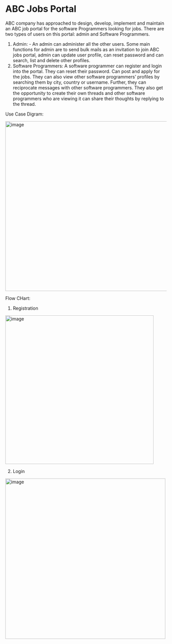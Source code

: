 # ABC Jobs Portal
ABC company has approached to design, develop, implement and maintain an ABC job portal for the software Programmers looking for jobs. There are two types of users on this portal: admin and Software Programmers. 
1.	Admin: - An admin can administer all the other users. Some main functions for admin are to send bulk mails as an invitation to join ABC jobs portal, admin can update user profile, can reset password and can search, list and delete other profiles.   
2.	 Software Programmers: A software programmer can register and login into the portal. They can reset their password. Can post and apply for the jobs. They can also view other software programmers’ profiles by searching them by city, country or username. Further, they can reciprocate messages with other software programmers. They also get the opportunity to create their own threads and other software programmers who are viewing it can share their thoughts by replying to the thread.  

Use Case Digram:

<img width="529" alt="image" src="https://user-images.githubusercontent.com/98897446/200113214-129cef4b-ae38-4a5e-9641-60c1d8590338.png">

Flow CHart:
1. Registration
<img width="463" alt="image" src="https://user-images.githubusercontent.com/98897446/200113232-25581755-8af3-4e38-a6e4-284ae5729231.png">


2. Login 
<img width="500" alt="image" src="https://user-images.githubusercontent.com/98897446/200113239-24c44753-c839-4600-9540-6dea9131befe.png">
